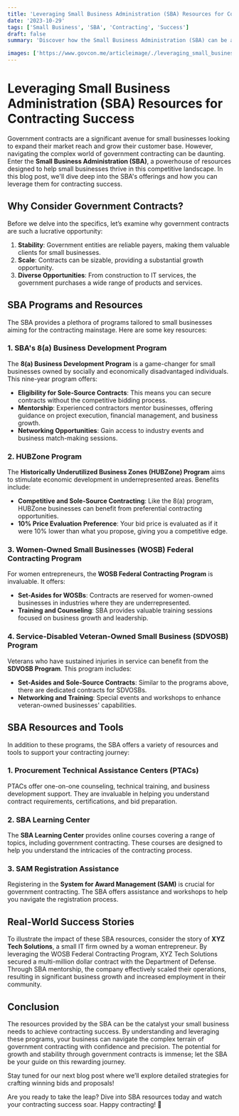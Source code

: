 ```yaml
---
title: 'Leveraging Small Business Administration (SBA) Resources for Contracting Success'
date: '2023-10-29'
tags: ['Small Business', 'SBA', 'Contracting', 'Success']
draft: false
summary: 'Discover how the Small Business Administration (SBA) can be a game-changer for small businesses seeking to break into government contracting. Learn about the myriad resources and programs SBA offers to help your business soar.'

images: ['https://www.govcon.me/articleimage/./leveraging_small_business_administration_sba_resources_for_contracting_success.webp']
---
```


# Leveraging Small Business Administration (SBA) Resources for Contracting Success

Government contracts are a significant avenue for small businesses looking to expand their market reach and grow their customer base. However, navigating the complex world of government contracting can be daunting. Enter the **Small Business Administration (SBA)**, a powerhouse of resources designed to help small businesses thrive in this competitive landscape. In this blog post, we'll dive deep into the SBA's offerings and how you can leverage them for contracting success.

## Why Consider Government Contracts?

Before we delve into the specifics, let’s examine why government contracts are such a lucrative opportunity:

1. **Stability**: Government entities are reliable payers, making them valuable clients for small businesses.
2. **Scale**: Contracts can be sizable, providing a substantial growth opportunity.
3. **Diverse Opportunities**: From construction to IT services, the government purchases a wide range of products and services.

## SBA Programs and Resources

The SBA provides a plethora of programs tailored to small businesses aiming for the contracting mainstage. Here are some key resources:

### 1. SBA's 8(a) Business Development Program

The **8(a) Business Development Program** is a game-changer for small businesses owned by socially and economically disadvantaged individuals. This nine-year program offers:

- **Eligibility for Sole-Source Contracts**: This means you can secure contracts without the competitive bidding process.
- **Mentorship**: Experienced contractors mentor businesses, offering guidance on project execution, financial management, and business growth.
- **Networking Opportunities**: Gain access to industry events and business match-making sessions.

### 2. HUBZone Program

The **Historically Underutilized Business Zones (HUBZone) Program** aims to stimulate economic development in underrepresented areas. Benefits include:

- **Competitive and Sole-Source Contracting**: Like the 8(a) program, HUBZone businesses can benefit from preferential contracting opportunities.
- **10% Price Evaluation Preference**: Your bid price is evaluated as if it were 10% lower than what you propose, giving you a competitive edge.

### 3. Women-Owned Small Businesses (WOSB) Federal Contracting Program

For women entrepreneurs, the **WOSB Federal Contracting Program** is invaluable. It offers:

- **Set-Asides for WOSBs**: Contracts are reserved for women-owned businesses in industries where they are underrepresented.
- **Training and Counseling**: SBA provides valuable training sessions focused on business growth and leadership.

### 4. Service-Disabled Veteran-Owned Small Business (SDVOSB) Program

Veterans who have sustained injuries in service can benefit from the **SDVOSB Program**. This program includes:

- **Set-Asides and Sole-Source Contracts**: Similar to the programs above, there are dedicated contracts for SDVOSBs.
- **Networking and Training**: Special events and workshops to enhance veteran-owned businesses' capabilities.

## SBA Resources and Tools

In addition to these programs, the SBA offers a variety of resources and tools to support your contracting journey:

### 1. Procurement Technical Assistance Centers (PTACs)

PTACs offer one-on-one counseling, technical training, and business development support. They are invaluable in helping you understand contract requirements, certifications, and bid preparation.

### 2. SBA Learning Center

The **SBA Learning Center** provides online courses covering a range of topics, including government contracting. These courses are designed to help you understand the intricacies of the contracting process.

### 3. SAM Registration Assistance

Registering in the **System for Award Management (SAM)** is crucial for government contracting. The SBA offers assistance and workshops to help you navigate the registration process.

## Real-World Success Stories

To illustrate the impact of these SBA resources, consider the story of **XYZ Tech Solutions**, a small IT firm owned by a woman entrepreneur. By leveraging the WOSB Federal Contracting Program, XYZ Tech Solutions secured a multi-million dollar contract with the Department of Defense. Through SBA mentorship, the company effectively scaled their operations, resulting in significant business growth and increased employment in their community.

## Conclusion

The resources provided by the SBA can be the catalyst your small business needs to achieve contracting success. By understanding and leveraging these programs, your business can navigate the complex terrain of government contracting with confidence and precision. The potential for growth and stability through government contracts is immense; let the SBA be your guide on this rewarding journey.

Stay tuned for our next blog post where we’ll explore detailed strategies for crafting winning bids and proposals!

Are you ready to take the leap? Dive into SBA resources today and watch your contracting success soar. Happy contracting! 🚀